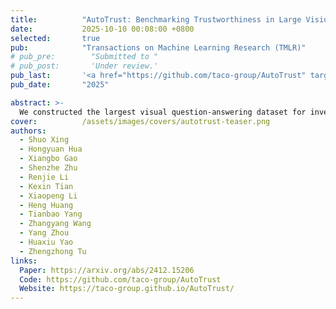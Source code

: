 ```yaml
---
title:          "AutoTrust: Benchmarking Trustworthiness in Large Vision Language Models for Autonomous Driving"
date:           2025-10-10 00:08:00 +0800
selected:       true
pub:            "Transactions on Machine Learning Research (TMLR)"
# pub_pre:        "Submitted to "
# pub_post:       'Under review.'
pub_last:       '<a href="https://github.com/taco-group/AutoTrust" target="_blank"><img src="https://img.shields.io/github/stars/taco-group/AutoTrust"></a>'
pub_date:       "2025"

abstract: >-
  We constructed the largest visual question-answering dataset for investigating trustworthiness issues in driving scenarios, comprising over 10k unique scenes and 18k queries. We evaluated six publicly available VLMs, spanning from generalist to specialist, from open-source to commercial models. Our exhaustive evaluations have unveiled previously undiscovered vulnerabilities of DriveVLMs to trustworthiness threats. Specifically, we found that the general VLMs like LLaVA-v1.6 and GPT-4o-mini surprisingly outperform specialized models fine-tuned for driving in terms of overall trustworthiness. DriveVLMs like DriveLM-Agent are particularly vulnerable to disclosing sensitive information. Additionally, both generalist and specialist VLMs remain susceptible to adversarial attacks and struggle to ensure unbiased decision-making across diverse environments and populations. Our findings call for immediate and decisive action to address the trustworthiness of DriveVLMs -- an issue of critical importance to public safety and the welfare of all citizens relying on autonomous transportation systems.
cover:          /assets/images/covers/autotrust-teaser.png
authors:
  - Shuo Xing
  - Hongyuan Hua
  - Xiangbo Gao
  - Shenzhe Zhu
  - Renjie Li
  - Kexin Tian
  - Xiaopeng Li
  - Heng Huang
  - Tianbao Yang
  - Zhangyang Wang
  - Yang Zhou
  - Huaxiu Yao
  - Zhengzhong Tu
links:
  Paper: https://arxiv.org/abs/2412.15206
  Code: https://github.com/taco-group/AutoTrust
  Website: https://taco-group.github.io/AutoTrust/
---
```

